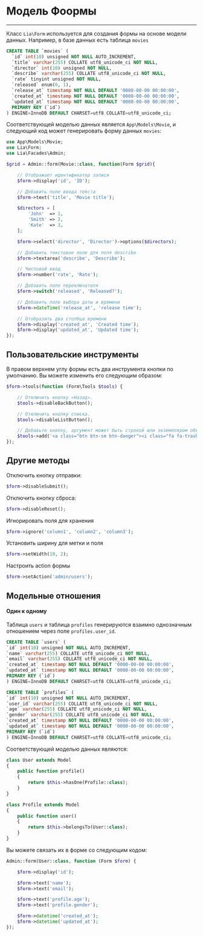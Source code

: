 # Модель Фоормы #
------------

Класс `Lia\Form` используется для создания формы на основе модели данных. Например, в базе данных есть таблица `movies`
```sql
CREATE TABLE `movies` (
  `id` int(10) unsigned NOT NULL AUTO_INCREMENT,
  `title` varchar(255) COLLATE utf8_unicode_ci NOT NULL,
  `director` int(10) unsigned NOT NULL,
  `describe` varchar(255) COLLATE utf8_unicode_ci NOT NULL,
  `rate` tinyint unsigned NOT NULL,
  `released` enum(0, 1),
  `release_at` timestamp NOT NULL DEFAULT '0000-00-00 00:00:00',
  `created_at` timestamp NOT NULL DEFAULT '0000-00-00 00:00:00',
  `updated_at` timestamp NOT NULL DEFAULT '0000-00-00 00:00:00',
  PRIMARY KEY (`id`)
) ENGINE=InnoDB DEFAULT CHARSET=utf8 COLLATE=utf8_unicode_ci;
```
Соответствующей моделью данных является `App\Models\Movie`, и следующий код может генерировать форму данных `movies`:
```php
use App\Models\Movie;
use Lia\Form;
use Lia\Facades\Admin;

$grid = Admin::form(Movie::class, function(Form $grid){

    // Отображает идентификатор записи
    $form->display('id', 'ID');

    // Добавить поле ввода текста
    $form->text('title', 'Movie title');

    $directors = [
        'John'  => 1,
        'Smith' => 2,
        'Kate'  => 3,
    ];

    $form->select('director', 'Director')->options($directors);

    // Добавить текстовое поле для поля describe
    $form->textarea('describe', 'Describe');

    // Числовой ввод
    $form->number('rate', 'Rate');

    // Добавить поле переключателя
    $form->switch('released', 'Released?');

    // Добавить поле выбора даты и времени
    $form->dateTime('release_at', 'release time');

    // Отобразить два столбца времени 
    $form->display('created_at', 'Created time');
    $form->display('updated_at', 'Updated time');
});
```

Пользовательские инструменты
------------
В правом верхнем углу формы есть два инструмента кнопки по умолчанию. Вы можете изменить его следующим образом:
```php
$form->tools(function (Form\Tools $tools) {

    // Отключить кнопку «Назад».
    $tools->disableBackButton();

    // Отключить кнопку списка.
    $tools->disableListButton();

    // Добавьте кнопку, аргумент может быть строкой или экземпляром объекта, реализующего интерфейс Renderable или Htmlable
    $tools->add('<a class="btn btn-sm btn-danger"><i class="fa fa-trash"></i>&nbsp;&nbsp;delete</a>');
});
```

Другие методы
------------
Отключить кнопку отправки:
```php
$form->disableSubmit();
```
Отключить кнопку сброса:
```php
$form->disableReset();
```
Игнорировать поля для хранения
```php
$form->ignore('column1', 'column2', 'column3');
```
Установить ширину для метки и поля
```php
$form->setWidth(10, 2);
```
Настроить action формы
```php
$form->setAction('admin/users');
```

Модельные отношения
------------

#### Один к одному ####
Таблица `users` и таблица `profiles` генерируются взаимно однозначным отношением через поле `profiles.user_id`.
```sql
CREATE TABLE `users` (
`id` int(10) unsigned NOT NULL AUTO_INCREMENT,
`name` varchar(255) COLLATE utf8_unicode_ci NOT NULL,
`email` varchar(255) COLLATE utf8_unicode_ci NOT NULL,
`created_at` timestamp NOT NULL DEFAULT '0000-00-00 00:00:00',
`updated_at` timestamp NOT NULL DEFAULT '0000-00-00 00:00:00',
PRIMARY KEY (`id`)
) ENGINE=InnoDB DEFAULT CHARSET=utf8 COLLATE=utf8_unicode_ci;

CREATE TABLE `profiles` (
`id` int(10) unsigned NOT NULL AUTO_INCREMENT,
`user_id` varchar(255) COLLATE utf8_unicode_ci NOT NULL,
`age` varchar(255) COLLATE utf8_unicode_ci NOT NULL,
`gender` varchar(255) COLLATE utf8_unicode_ci NOT NULL,
`created_at` timestamp NOT NULL DEFAULT '0000-00-00 00:00:00',
`updated_at` timestamp NOT NULL DEFAULT '0000-00-00 00:00:00',
PRIMARY KEY (`id`)
) ENGINE=InnoDB DEFAULT CHARSET=utf8 COLLATE=utf8_unicode_ci;
```
Соответствующей моделью данных являются:
```php
class User extends Model
{
    public function profile()
    {
        return $this->hasOne(Profile::class);
    }
}

class Profile extends Model
{
    public function user()
    {
        return $this->belongsTo(User::class);
    }
}
```
Вы можете связать их в форме со следующим кодом:
```php
Admin::form(User::class, function (Form $form) {

    $form->display('id');

    $form->text('name');
    $form->text('email');

    $form->text('profile.age');
    $form->text('profile.gender');

    $form->datetime('created_at');
    $form->datetime('updated_at');
});
```